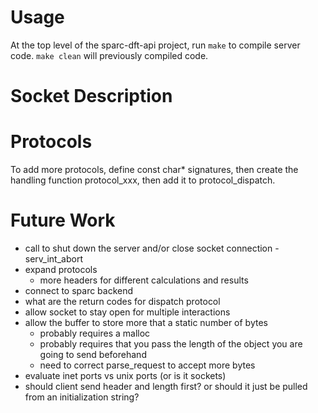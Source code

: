 # Usage
At the top level of the sparc-dft-api project, run `make` to compile server
code. `make clean` will previously compiled code.
# Socket Description



# Protocols
To add more protocols, define const char* signatures, then create the handling function protocol_xxx, then add it to protocol_dispatch.

# Future Work
* call to shut down the server and/or close socket connection - serv_int_abort
* expand protocols
    * more headers for different calculations and results
* connect to sparc backend
* what are the return codes for dispatch protocol
* allow socket to stay open for multiple interactions
* allow the buffer to store more that a static number of bytes
    * probably requires a malloc
    * probably requires that you pass the length of the object you are going to send beforehand
    * need to correct parse_request to accept more bytes
* evaluate inet ports vs unix ports (or is it sockets)
* should client send header and length first? or should it just be pulled from an initialization string?
